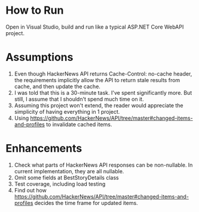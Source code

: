 # How to Run
Open in Visual Studio, build and run like a typical ASP.NET Core WebAPI project.

# Assumptions
1. Even though HackerNews API returns Cache-Control: no-cache header, the requirements implicitly allow the API to return stale results from cache, and then update the cache.
2. I was told that this is a 30-minute task. I've spent significantly more. But still, I assume that I shouldn't spend much time on it.
3. Assuming this project won't extend, the reader would appreciate the simplicity of having everything in 1 project.
4. Using https://github.com/HackerNews/API/tree/master#changed-items-and-profiles to invalidate cached items.

# Enhancements
1. Check what parts of HackerNews API responses can be non-nullable. In current implementation, they are all nullable.
2. Omit some fields at BestStoryDetails class
3. Test coverage, including load testing
4. Find out how https://github.com/HackerNews/API/tree/master#changed-items-and-profiles decides the time frame for updated items.